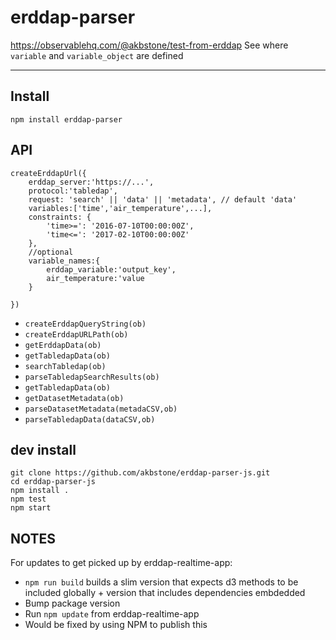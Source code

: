 # erddap-parser

https://observablehq.com/@akbstone/test-from-erddap
See where ``variable`` and ``variable_object`` are defined

---

## Install
```
npm install erddap-parser
```

## API

```
createErddapUrl({
    erddap_server:'https://...',
    protocol:'tabledap',
    request: 'search' || 'data' || 'metadata', // default 'data'
    variables:['time','air_temperature',...],
    constraints: {
        'time>=': '2016-07-10T00:00:00Z',
        'time<=': '2017-02-10T00:00:00Z'
    },
    //optional
    variable_names:{
        erddap_variable:'output_key',
        air_temperature:'value
    }

})
```
- ``createErddapQueryString(ob)``
- ``createErddapURLPath(ob)``
- ``getErddapData(ob)``
- ``getTabledapData(ob)``
- ``searchTabledap(ob)``
- ``parseTabledapSearchResults(ob)``
- ``getTabledapData(ob)``
- ``getDatasetMetadata(ob)``
- ``parseDatasetMetadata(metadaCSV,ob)``
- ``parseTabledapData(dataCSV,ob)``

## dev install
```
git clone https://github.com/akbstone/erddap-parser-js.git
cd erddap-parser-js
npm install .
npm test
npm start
```

NOTES
-----

For updates to get picked up by erddap-realtime-app:

- ``npm run build`` builds a slim version that expects d3 methods to be included globally + version that includes dependencies embdedded
- Bump package version
- Run ``npm update`` from erddap-realtime-app
- Would be fixed by using NPM to publish this
